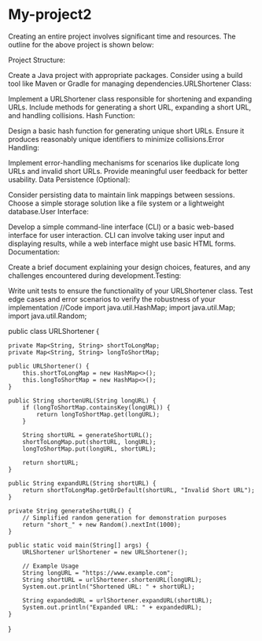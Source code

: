 # My-project2
Creating an entire project involves significant time and resources.
The outline for the above project is shown below:

Project Structure:

Create a Java project with appropriate packages.
Consider using a build tool like Maven or Gradle for managing dependencies.URLShortener Class:

Implement a URLShortener class responsible for shortening and expanding URLs.
Include methods for generating a short URL, expanding a short URL, and handling collisions.
Hash Function:

Design a basic hash function for generating unique short URLs.
Ensure it produces reasonably unique identifiers to minimize collisions.Error Handling:

Implement error-handling mechanisms for scenarios like duplicate long URLs and invalid short URLs.
Provide meaningful user feedback for better usability.
Data Persistence (Optional):

Consider persisting data to maintain link mappings between sessions.
Choose a simple storage solution like a file system or a lightweight database.User Interface:

Develop a simple command-line interface (CLI) or a basic web-based interface for user interaction.
CLI can involve taking user input and displaying results, while a web interface might use basic HTML forms.
Documentation:

Create a brief document explaining your design choices, features, and any challenges encountered during development.Testing:

Write unit tests to ensure the functionality of your URLShortener class.
Test edge cases and error scenarios to verify the robustness of your implementation 
//Code
import java.util.HashMap;
import java.util.Map;
import java.util.Random;

public class URLShortener {

    private Map<String, String> shortToLongMap;
    private Map<String, String> longToShortMap;

    public URLShortener() {
        this.shortToLongMap = new HashMap<>();
        this.longToShortMap = new HashMap<>();
    }

    public String shortenURL(String longURL) {
        if (longToShortMap.containsKey(longURL)) {
            return longToShortMap.get(longURL);
        }

        String shortURL = generateShortURL();
        shortToLongMap.put(shortURL, longURL);
        longToShortMap.put(longURL, shortURL);

        return shortURL;
    }

    public String expandURL(String shortURL) {
        return shortToLongMap.getOrDefault(shortURL, "Invalid Short URL");
    }

    private String generateShortURL() {
        // Simplified random generation for demonstration purposes
        return "short_" + new Random().nextInt(1000);
    }

    public static void main(String[] args) {
        URLShortener urlShortener = new URLShortener();

        // Example Usage
        String longURL = "https://www.example.com";
        String shortURL = urlShortener.shortenURL(longURL);
        System.out.println("Shortened URL: " + shortURL);

        String expandedURL = urlShortener.expandURL(shortURL);
        System.out.println("Expanded URL: " + expandedURL);
    }
}
